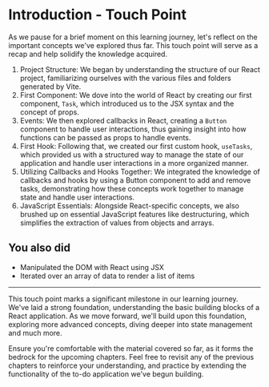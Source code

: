 # Introduction - Touch Point

As we pause for a brief moment on this learning journey, let's reflect on the important concepts we've explored thus far. This touch point will serve as a recap and help solidify the knowledge acquired.

1. Project Structure:
We began by understanding the structure of our React project, familiarizing ourselves with the various files and folders generated by Vite.
2. First Component:
We dove into the world of React by creating our first component, `Task`, which introduced us to the JSX syntax and the concept of props.
3. Events:
We then explored callbacks in React, creating a `Button` component to handle user interactions, thus gaining insight into how functions can be passed as props to handle events.
4. First Hook:
Following that, we created our first custom hook, `useTasks`, which provided us with a structured way to manage the state of our application and handle user interactions in a more organized manner.
5. Utilizing Callbacks and Hooks Together:
We integrated the knowledge of callbacks and hooks by using a Button component to add and remove tasks, demonstrating how these concepts work together to manage state and handle user interactions.
6. JavaScript Essentials:
Alongside React-specific concepts, we also brushed up on essential JavaScript features like destructuring, which simplifies the extraction of values from objects and arrays.

## You also did

- Manipulated the DOM with React using JSX
- Iterated over an array of data to render a list of items

---

This touch point marks a significant milestone in our learning journey. We've laid a strong foundation, understanding the basic building blocks of a React application. As we move forward, we'll build upon this foundation, exploring more advanced concepts, diving deeper into state management and much more.

Ensure you're comfortable with the material covered so far, as it forms the bedrock for the upcoming chapters. Feel free to revisit any of the previous chapters to reinforce your understanding, and practice by extending the functionality of the to-do application we've begun building.